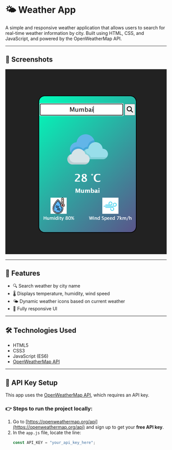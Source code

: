 # 🌤️ Weather App

A simple and responsive weather application that allows users to search for real-time weather information by city. Built using HTML, CSS, and JavaScript, and powered by the OpenWeatherMap API.

---

## 📸 Screenshots

![Weather App UI](screenshots/weather-ui.png) 

---

## 🔧 Features

- 🔍 Search weather by city name
- 🌡️ Displays temperature, humidity, wind speed
- 🌤️ Dynamic weather icons based on current weather
- 📱 Fully responsive UI

---

## 🛠️ Technologies Used

- HTML5
- CSS3
- JavaScript (ES6)
- [OpenWeatherMap API](https://openweathermap.org/api)

---

## 🔐 API Key Setup

This app uses the [OpenWeatherMap API](https://openweathermap.org/api), which requires an API key.

### 👉 Steps to run the project locally:

1. Go to [https://openweathermap.org/api](https://openweathermap.org/api) and sign up to get your **free API key**.
2. In the `app.js` file, locate the line:
   ```javascript
   const API_KEY = "your_api_key_here";
